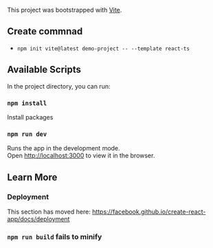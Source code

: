 This project was bootstrapped with [Vite](https://vitejs.dev/).

## Create commnad
- `npm init vite@latest demo-project -- --template react-ts`

## Available Scripts

In the project directory, you can run:

### `npm install`

Install packages

### `npm run dev`

Runs the app in the development mode.<br />
Open [http://localhost:3000](http://localhost:5173) to view it in the browser.

## Learn More


### Deployment

This section has moved here: https://facebook.github.io/create-react-app/docs/deployment

### `npm run build` fails to minify

